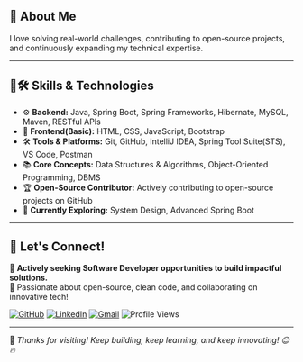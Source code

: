 ## 🌟 About Me  
I love solving real-world challenges, contributing to open-source projects, and continuously expanding my technical expertise.
    
---                      
                            
## 🔧🛠️ Skills & Technologies  

- ⚙️ **Backend:** Java, Spring Boot, Spring Frameworks, Hibernate, MySQL, Maven, RESTful APIs
- 🎨 **Frontend(Basic):** HTML, CSS, JavaScript, Bootstrap  
- 🛠️ **Tools & Platforms:** Git, GitHub, IntelliJ IDEA, Spring Tool Suite(STS), VS Code, Postman
- 📚 **Core Concepts:** Data Structures & Algorithms, Object-Oriented Programming, DBMS 
- 🏆 **Open-Source Contributor:** Actively contributing to open-source projects on GitHub  
- 🌱 **Currently Exploring:** System Design, Advanced Spring Boot  

---

## 📼 Let's Connect!

💼 **Actively seeking Software Developer opportunities to build impactful solutions.**  
🤝 Passionate about open-source, clean code, and collaborating on innovative tech!

[![GitHub](https://img.shields.io/badge/GitHub-%40omkarkulkarni2704-239a3b.svg)](https://github.com/omkarkulkarni2704) 
[![LinkedIn](https://img.shields.io/badge/LinkedIn-%40omkarkulkarni-0c66c3.svg)](https://www.linkedin.com/in/omkarkulkarni-dev/) 
[![Gmail](https://img.shields.io/badge/Gmail-Contact%20Me-D14836?logo=gmail&logoColor=white)](mailto:omkarkulkarni2704@gmail.com) 
![Profile Views](https://komarev.com/ghpvc/?username=omkarkulkarni2704&label=Profile%20Views&color=0e75b6&style=flat)  

---

🌟 _Thanks for visiting! Keep building, keep learning, and keep innovating! 😊🔥_

 












<!-- Proudly created with GPRM ( https://gprm.itsvg.in ) -->
